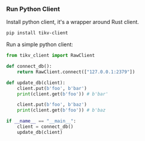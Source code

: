 ### Run Python Client
Install python client, it's a wrapper around Rust client.

```bash
pip install tikv-client
```

Run a simple python client:

```python
from tikv_client import RawClient

def connect_db():
    return RawClient.connect(["127.0.0.1:2379"])

def update_db(client):
    client.put(b'foo', b'bar')
    print(client.get(b'foo')) # b'bar'

    client.put(b'foo', b'baz')
    print(client.get(b'foo')) # b'baz

if __name__ == "__main__":
    client = connect_db()
    update_db(client)

```
